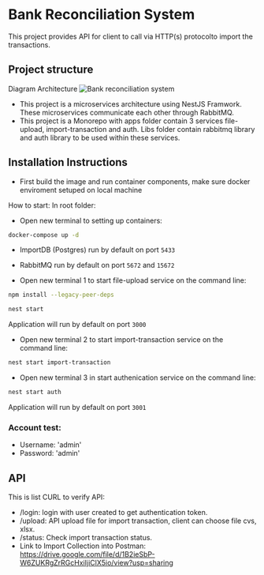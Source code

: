 # Bank Reconciliation System

This project provides API for client to call via HTTP(s) protocolto import the transactions.

## Project structure

Diagram Architecture
![Bank reconciliation system](https://github.com/tannguyen97/Bank-Reconciliation-System/assets/47649797/3cc138f5-087c-4c6a-9412-30f4f44ce33e)




* This project is a microservices architecture using NestJS Framwork. These microservices communicate each other through RabbitMQ.
* This project is a Monorepo with apps folder contain 3 services file-upload, import-transaction and auth. Libs folder contain rabbitmq library and auth library to be used within these services.

## Installation Instructions

* First build the image and run container components, make sure docker enviroment setuped on local machine

How to start:
In root folder:
* Open new terminal to setting up containers:
```bash
docker-compose up -d
```
* ImportDB (Postgres) run by default on port `5433`
* RabbitMQ run by default on port `5672` and `15672`

* Open new terminal 1 to start file-upload service on the command line:
```bash
npm install --legacy-peer-deps
```
```bash
nest start 
```
Application will run by default on port `3000`

* Open new terminal 2 to start import-transaction service on the command line:
```bash
nest start import-transaction
```

* Open new terminal 3 in start authenication service on the command line:
```bash
nest start auth
```
Application will run by default on port `3001`
### Account test:
- Username: 'admin'
- Password: 'admin'
## API
This is list CURL to verify API:
* /login: login with user created to get authentication token.
* /upload: API upload file for import transaction, client can choose file cvs, xlsx.
* /status: Check import transaction status.
* Link to Import Collection into Postman: https://drive.google.com/file/d/1B2ieSbP-W6ZUKRgZrRGcHxiIjiClX5io/view?usp=sharing

